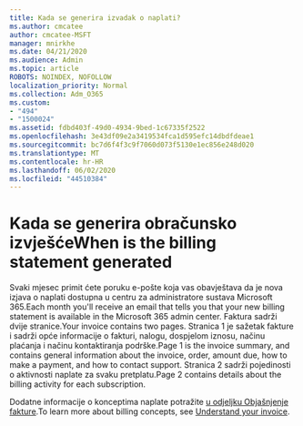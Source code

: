 ```yaml
---
title: Kada se generira izvadak o naplati?
ms.author: cmcatee
author: cmcatee-MSFT
manager: mnirkhe
ms.date: 04/21/2020
ms.audience: Admin
ms.topic: article
ROBOTS: NOINDEX, NOFOLLOW
localization_priority: Normal
ms.collection: Adm_O365
ms.custom:
- "494"
- "1500024"
ms.assetid: fdbd403f-49d0-4934-9bed-1c67335f2522
ms.openlocfilehash: 3e43df09e2a3419534fca1d595efc14dbdfdeae1
ms.sourcegitcommit: bc7d6f4f3c9f7060d073f5130e1ec856e248d020
ms.translationtype: MT
ms.contentlocale: hr-HR
ms.lasthandoff: 06/02/2020
ms.locfileid: "44510384"
---
```

# <a name="when-is-the-billing-statement-generated"></a><span data-ttu-id="bd9f2-102">Kada se generira obračunsko izvješće</span><span class="sxs-lookup"><span data-stu-id="bd9f2-102">When is the billing statement generated</span></span>

<span data-ttu-id="bd9f2-103">Svaki mjesec primit ćete poruku e-pošte koja vas obavještava da je nova izjava o naplati dostupna u centru za administratore sustava Microsoft 365.</span><span class="sxs-lookup"><span data-stu-id="bd9f2-103">Each month you'll receive an email that tells you that your new billing statement is available in the Microsoft 365 admin center.</span></span> <span data-ttu-id="bd9f2-104">Faktura sadrži dvije stranice.</span><span class="sxs-lookup"><span data-stu-id="bd9f2-104">Your invoice contains two pages.</span></span> <span data-ttu-id="bd9f2-105">Stranica 1 je sažetak fakture i sadrži opće informacije o fakturi, nalogu, dospjelom iznosu, načinu plaćanja i načinu kontaktiranja podrške.</span><span class="sxs-lookup"><span data-stu-id="bd9f2-105">Page 1 is the invoice summary, and contains general information about the invoice, order, amount due, how to make a payment, and how to contact support.</span></span> <span data-ttu-id="bd9f2-106">Stranica 2 sadrži pojedinosti o aktivnosti naplate za svaku pretplatu.</span><span class="sxs-lookup"><span data-stu-id="bd9f2-106">Page 2 contains details about the billing activity for each subscription.</span></span>
  
<span data-ttu-id="bd9f2-107">Dodatne informacije o konceptima naplate potražite [u odjeljku Objašnjenje fakture](https://docs.microsoft.com/microsoft-365/commerce/billing-and-payments/understand-your-invoice2).</span><span class="sxs-lookup"><span data-stu-id="bd9f2-107">To learn more about billing concepts, see [Understand your invoice](https://docs.microsoft.com/microsoft-365/commerce/billing-and-payments/understand-your-invoice2).</span></span>